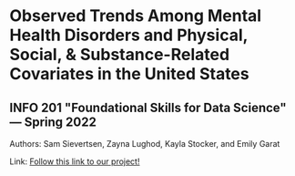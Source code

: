 # Observed Trends Among Mental Health Disorders and Physical, Social, & Substance-Related Covariates in the United States
## INFO 201 "Foundational Skills for Data Science" — Spring 2022

Authors: Sam Sievertsen, Zayna Lughod, Kayla Stocker, and Emily Garat

Link: [Follow this link to our project!](https://samsievertsen.shinyapps.io/NIHSData/)
